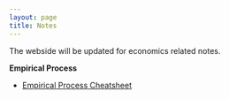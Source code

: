 ```yaml
---
layout: page
title: Notes
---
```


The webside will be updated for economics related notes.

**Empirical Process**
* [Empirical Process Cheatsheet](empirical_process.pdf)
